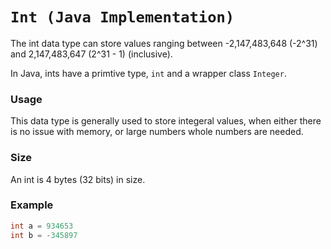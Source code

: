 # `Int (Java Implementation)`
The int data type can store values ranging between -2,147,483,648 (-2^31) and 2,147,483,647 (2^31 - 1) (inclusive).

In Java, ints have a primtive type, `int` and a wrapper class `Integer`.

### Usage
This data type is generally used to store integeral values, when either there is no issue with memory, or large numbers whole numbers are needed.

### Size
An int is 4 bytes (32 bits) in size.

### Example
```java
int a = 934653
int b = -345897
```

